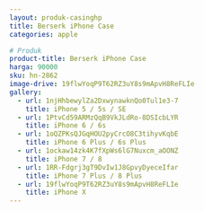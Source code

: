 ```yaml
---
layout: produk-casinghp
title: Berserk iPhone Case
categories: apple

# Produk
product-title: Berserk iPhone Case
harga: 90000
sku: hn-2862
image-drive: 19flwYoqP9T62RZ3uY8s9mApvH8ReFLIe
gallery:
  - url: 1njHhbewylZa2DxwynawknQo0Tul1e3-7
    title: iPhone 5 / 5s / SE
  - url: 1PtvCd59ARMzQqB9VkJLdRo-8DSIcbLYR
    title: iPhone 6 / 6s
  - url: 1oQZPKsQJGqHOU2pyCrcO8C3tihyvKqbE
    title: iPhone 6 Plus / 6s Plus
  - url: 1ockaw14zk4K7fXpWs6lG7Nuxcm_aOONZ
    title: iPhone 7 / 8
  - url: 1RR-Fdgrj3gT9DvIw1J8GpvyDyeceIfar
    title: iPhone 7 Plus / 8 Plus
  - url: 19flwYoqP9T62RZ3uY8s9mApvH8ReFLIe
    title: iPhone X
---
```

